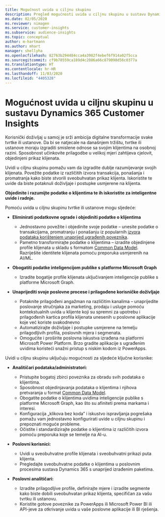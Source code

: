```yaml
---
title: Mogućnost uvida u ciljnu skupinu
description: Pregled mogućnosti uvida u ciljnu skupinu u sustavu Dynamics 365 Customer Insights.
ms.date: 02/05/2020
ms.reviewer: nimagen
ms.service: customer-insights
ms.subservice: audience-insights
ms.topic: conceptual
author: m-hartmann
ms.author: mhart
manager: shellyha
ms.openlocfilehash: 82763b294484cca4a3982f4ebef6f914a02f5cca
ms.sourcegitcommit: cf9b78559ca189d4c2086a66c879098d56c0377a
ms.translationtype: HT
ms.contentlocale: hr-HR
ms.lasthandoff: 11/03/2020
ms.locfileid: "4405328"
---
```

# <a name="dynamics-365-customer-insights-audience-insights-capability"></a>Mogućnost uvida u ciljnu skupinu u sustavu Dynamics 365 Customer Insights

Korisnički doživljaj u samoj je srži ambicija digitalne transformacije svake tvrtke ili ustanove. Da bi se natjecale na današnjem tržištu, tvrtke ili ustanove moraju izgraditi smislene odnose sa svojim klijentima na osobnoj razini. Sposobnost učinkovite prilagodbe u velikoj mjeri zahtijeva cjelovit, objedinjeni prikaz klijenata.

Uvidi u ciljnu skupinu pomažu vam da izgradite dublje razumijevanje svojih klijenata. Povežite podatke iz različitih izvora transakcija, ponašanja i promatranja kako biste stvorili sveobuhvatan prikaz klijenta. Iskoristite te uvide da biste potaknuli doživljaje i postupke usmjerene na klijenta.

**Objedinite i razumijte podatke o klijentima te ih iskoristite za inteligentne uvide i radnje.**

Pomoću uvida u ciljnu skupinu tvrtke ili ustanove mogu sljedeće:  

- **Eliminirati podatkovne ograde i objediniti podatke o klijentima**

  - Jednostavno povežite i objedinite svoje podatke – unesite podatke o transakcijama, promatranju i ponašanju iz popularnih [izvora podataka korištenjem unaprijed ugrađenih poveznika](data-sources.md).
  - Pametno transformirajte podatke o klijentima – izradite objedinjene profile klijenata u skladu s formatom [Common Data Model](https://docs.microsoft.com/common-data-model/). Razriješite identitete klijenata pomoću preporuka usmjerenih na AI/ML.

- **Obogatiti podatke inteligencijom publike s platforme Microsoft Graph**

  - Izradite bogatije profile klijenata uključivanjem inteligencije publike s platforme Microsoft Graph.  

- **Unaprijediti svoje poslovne procese i prilagođene korisničke doživljaje**

  - Potaknite prilagođeni angažman na različitim kanalima – unaprijedite poslovanje stručnjaka za marketing, prodaju i usluge pomoću kontekstualnih uvida u klijente koji su spremni za upotrebu i prilagođenih kartica profila klijenata unesenih u poslovne aplikacije koje već koriste svakodnevno
  - Automatizirajte doživljaje i postupke usmjerene na temelju prilagodljivih profila, poslovnih mjera i segmenata.
  - Omogućite i proširite poslovna iskustva izrađena na platformi Microsoft Power Platform. Brzo gradite aplikacije s ugrađenim uvidima koristeći snažni pristup s niskim kodom iz PowerApps.  

Uvidi u ciljnu skupinu uključuju mogućnosti za sljedeće ključne korisnike:

- **Analitičari podataka/administratori:**

  - Pristupite bogatoj zbirci poveznika za obradu svih podataka o klijentima.
  - Sposobnost objedinjavanja podataka o klijentima i njihova pretvaranja u format [Common Data Model](https://docs.microsoft.com/common-data-model/).
  - Obogatite podatke o klijentima uvidima inteligencije publike s platforme Microsoft Graph, kao što su afiniteti prema markama i interesi.
  - Konfiguracija „klikova bez koda” i iskustvo ispravljanja pogrešaka pomažu vam jednostavno konfigurirati uvide u ciljnu skupinu i prepoznati moguće probleme.
  - Očistite i standardizirajte podatke o klijentima iz različitih izvora pomoću preporuka koje se temelje na AI-u.  

- **Poslovni korisnici:**

  - Uvidi u sveobuhvatne profile klijenata i sveobuhvatni prikazi puta klijenta.
  - Pregledajte sveobuhvatne podatke o klijentima u poslovnim procesima sustava Dynamics 365 s unaprijed izrađenim paketima.

- **Poslovni analitičari:**

  - Izradite prilagodljive profile, definirajte mjere i izradite segmente kako biste dobili sveobuhvatan prikaz klijenta, specifičan za vašu tvrtku ili ustanovu.  
  - Koristite gotove poveznike za PowerApps ili Microsoft Power BI ili API-jeve za otkrivanje uvida u vaše poslovne aplikacije ili BI rješenja.  
